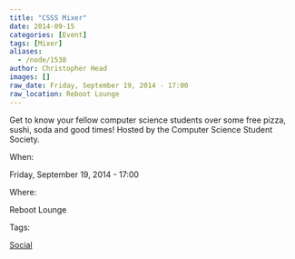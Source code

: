 ```yaml
---
title: "CSSS Mixer"
date: 2014-09-15
categories: [Event]
tags: [Mixer]
aliases:
  - /node/1538
author: Christopher Head
images: []
raw_date: Friday, September 19, 2014 - 17:00
raw_location: Reboot Lounge
---
```


Get to know your fellow computer science students over some free pizza, sushi, soda and good times! Hosted by the Computer Science Student Society.

When: 

Friday, September 19, 2014 - 17:00

Where: 

Reboot Lounge

Tags: 

[Social](/social)
